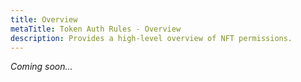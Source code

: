 ```yaml
---
title: Overview
metaTitle: Token Auth Rules - Overview
description: Provides a high-level overview of NFT permissions.
---
```


_Coming soon..._
